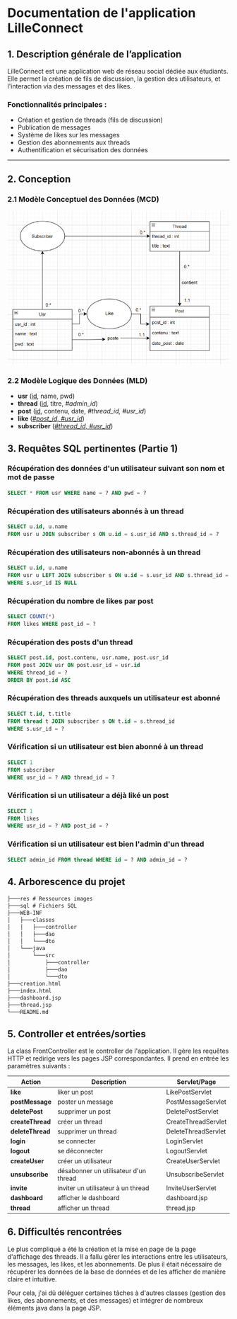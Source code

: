 # Documentation de l'application **LilleConnect**

## 1. Description générale de l’application
LilleConnect est une application web de réseau social dédiée aux étudiants. Elle permet la création de fils de discussion, la gestion des utilisateurs, et l'interaction via des messages et des likes.

### Fonctionnalités principales :
- Création et gestion de threads (fils de discussion)
- Publication de messages
- Système de likes sur les messages
- Gestion des abonnements aux threads
- Authentification et sécurisation des données

---

##  2. Conception
### 2.1 Modèle Conceptuel des Données (MCD)

<img src="res/MCD_LilleConnect.png" alt="Description of the image">

### 2.2 Modèle Logique des Données (MLD)

- **usr** (<u>id</u>, name, pwd)
- **thread** (<u>id</u>, titre, _#admin_id_)
- **post** (<u>id</u>, contenu, date, _#thread_id, #usr_id_)
- **like** (<u>_#post_id, #usr_id_</u>)
- **subscriber** (<u>_#thread_id, #usr_id_</u>)

## 3. Requêtes SQL pertinentes (Partie 1)

### Récupération des données d'un utilisateur suivant son nom et mot de passe
```sql
SELECT * FROM usr WHERE name = ? AND pwd = ?
```

### Récupération des utilisateurs abonnés à un thread
```sql
SELECT u.id, u.name 
FROM usr u JOIN subscriber s ON u.id = s.usr_id AND s.thread_id = ?
```

### Récupération des utilisateurs non-abonnés à un thread
```sql
SELECT u.id, u.name 
FROM usr u LEFT JOIN subscriber s ON u.id = s.usr_id AND s.thread_id = ? 
WHERE s.usr_id IS NULL
```

### Récupération du nombre de likes par post
```sql
SELECT COUNT(*)
FROM likes WHERE post_id = ?
```

### Récupération des posts d'un thread
```sql
SELECT post.id, post.contenu, usr.name, post.usr_id 
FROM post JOIN usr ON post.usr_id = usr.id 
WHERE thread_id = ? 
ORDER BY post.id ASC
```

### Récupération des threads auxquels un utilisateur est abonné
```sql
SELECT t.id, t.title 
FROM thread t JOIN subscriber s ON t.id = s.thread_id
WHERE s.usr_id = ?
```

### Vérification si un utilisateur est bien abonné à un thread
```sql
SELECT 1 
FROM subscriber 
WHERE usr_id = ? AND thread_id = ?
```

### Vérification si un utilisateur a déjà liké un post
```sql
SELECT 1 
FROM likes 
WHERE usr_id = ? AND post_id = ?
```

### Vérification si un utilisateur est bien l'admin d'un thread
```sql
SELECT admin_id FROM thread WHERE id = ? AND admin_id = ?
```

## 4. Arborescence du projet
```
├───res # Ressources images
├───sql # Fichiers SQL
├───WEB-INF
│   ├───classes
│   │   ├───controller
│   │   ├───dao
│   │   └───dto
│   └───java
│       └───src
│           ├───controller
│           ├───dao
│           └───dto
├───creation.html
├───index.html
├───dashboard.jsp
├───thread.jsp
└───README.md
```

## 5. Controller et entrées/sorties

La class FrontController est le controller de l'application. Il gère les requêtes HTTP et redirige vers les pages JSP correspondantes.
Il prend en entrée les paramètres suivants :

| Action                | Description                          | Servlet/Page                |
|-----------------------|--------------------------------------|-----------------------------|
| **like**              | liker un post                        | LikePostServlet             |
| **postMessage**       | poster un message                    | PostMessageServlet          |
| **deletePost**        | supprimer un post                    | DeletePostServlet           |
| **createThread**      | créer un thread                      | CreateThreadServlet         |
| **deleteThread**      | supprimer un thread                  | DeleteThreadServlet         |
| **login**             | se connecter                         | LoginServlet                |
| **logout**            | se déconnecter                       | LogoutServlet               |
| **createUser**        | créer un utilisateur                 | CreateUserServlet           |
| **unsubscribe**       | désabonner un utilisateur d'un thread| UnsubscribeServlet          |
| **invite**            | inviter un utilisateur à un thread   | InviteUserServlet           |
| **dashboard**         | afficher le dashboard                | dashboard.jsp               |
| **thread**            | afficher un thread                   | thread.jsp                  |

## 6. Difficultés rencontrées

Le plus compliqué a été la création et la mise en page de la page d'affichage des threads. 
Il a fallu gérer les interactions entre les utilisateurs, les messages, les likes, et les abonnements. 
De plus il était nécessaire de récupérer les données de la base de données et de les afficher de manière claire et intuitive.

Pour cela, j'ai dû déléguer certaines tâches à d'autres classes (gestion des likes, des abonnements, et des messages)
et intégrer de nombreux éléments java dans la page JSP.